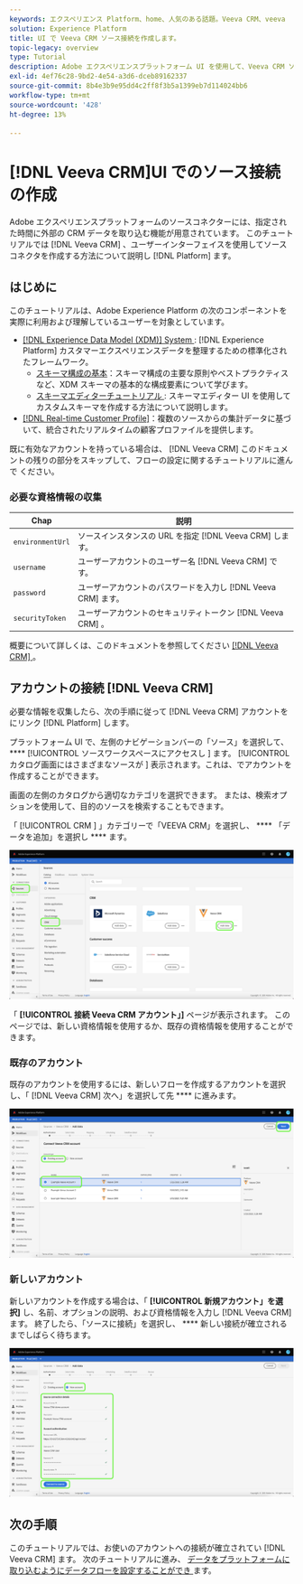 ```yaml
---
keywords: エクスペリエンス Platform、home、人気のある話題。Veeva CRM、veeva
solution: Experience Platform
title: UI で Veeva CRM ソース接続を作成します。
topic-legacy: overview
type: Tutorial
description: Adobe エクスペリエンスプラットフォーム UI を使用して、Veeva CRM ソース接続を作成する方法を説明しています。
exl-id: 4ef76c28-9bd2-4e54-a3d6-dceb89162337
source-git-commit: 8b4e3b9e95dd4c2ff8f3b5a1399eb7d114024bb6
workflow-type: tm+mt
source-wordcount: '428'
ht-degree: 13%

---
```


# [!DNL Veeva CRM]UI でのソース接続の作成

Adobe エクスペリエンスプラットフォームのソースコネクターには、指定された時間に外部の CRM データを取り込む機能が用意されています。 このチュートリアルでは [!DNL Veeva CRM] 、ユーザーインターフェイスを使用してソースコネクタを作成する方法について説明し [!DNL Platform] ます。

## はじめに

このチュートリアルは、Adobe Experience Platform の次のコンポーネントを実際に利用および理解しているユーザーを対象としています。

* [[!DNL Experience Data Model (XDM)] System ](../../../../../xdm/home.md) : [!DNL Experience Platform] カスタマーエクスペリエンスデータを整理するための標準化されたフレームワーク。
   * [スキーマ構成の基本](../../../../../xdm/schema/composition.md)：スキーマ構成の主要な原則やベストプラクティスなど、XDM スキーマの基本的な構成要素について学びます。
   * [スキーマエディターチュートリアル ](../../../../../xdm/tutorials/create-schema-ui.md) : スキーマエディター UI を使用してカスタムスキーマを作成する方法について説明します。
* [[!DNL Real-time Customer Profile]](../../../../../profile/home.md)：複数のソースからの集計データに基づいて、統合されたリアルタイムの顧客プロファイルを提供します。

既に有効なアカウントを持っている場合は、 [!DNL Veeva CRM] このドキュメントの残りの部分をスキップして、フローの設定に関するチュートリアルに進んで [ ](../../dataflow/crm.md) ください。

### 必要な資格情報の収集

| Chap | 説明 |
| ---------- | ----------- |
| `environmentUrl` | ソースインスタンスの URL を指定 [!DNL Veeva CRM] します。 |
| `username` | ユーザーアカウントのユーザー名 [!DNL Veeva CRM] です。 |
| `password` | ユーザーアカウントのパスワードを入力し [!DNL Veeva CRM] ます。 |
| `securityToken` | ユーザーアカウントのセキュリティトークン [!DNL Veeva CRM] 。 |

概要について詳しくは、このドキュメントを参照してください [[!DNL Veeva CRM]  ](https://developer.veevacrm.com/api/#order-management-rest-api) 。

## アカウントの接続 [!DNL Veeva CRM]

必要な情報を収集したら、次の手順に従って [!DNL Veeva CRM] アカウントをにリンク [!DNL Platform] します。

プラットフォーム UI で、左側のナビゲーションバーの「ソース」を選択して、 **** [!UICONTROL  ソースワークスペースにアクセスし ] ます。 [!UICONTROL カタログ画面にはさまざまなソースが ] 表示されます。これは、でアカウントを作成することができます。

画面の左側のカタログから適切なカテゴリを選択できます。 または、検索オプションを使用して、目的のソースを検索することもできます。

「 [!UICONTROL  CRM ] 」カテゴリーで「VEEVA CRM」を選択し、 **** 「データを追加」を選択し **** ます。

![差し込み](../../../../images/tutorials/create/veeva/catalog.png)

「 **[!UICONTROL 接続 Veeva CRM アカウント」]** ページが表示されます。 このページでは、新しい資格情報を使用するか、既存の資格情報を使用することができます。

### 既存のアカウント

既存のアカウントを使用するには、新しいフローを作成するアカウントを選択し、「 [!DNL Veeva CRM] 次へ」を選択して先 **** に進みます。

![従来](../../../../images/tutorials/create/veeva/existing.png)

### 新しいアカウント

新しいアカウントを作成する場合は、「 **[!UICONTROL 新規アカウント」を選択]** し、名前、オプションの説明、および資格情報を入力し [!DNL Veeva CRM] ます。 終了したら、「ソースに接続」を選択し、 **** 新しい接続が確立されるまでしばらく待ちます。

![新規](../../../../images/tutorials/create/veeva/new.png)

## 次の手順

このチュートリアルでは、お使いのアカウントへの接続が確立されてい [!DNL Veeva CRM] ます。 次のチュートリアルに進み、 [ データをプラットフォームに取り込むようにデータフローを設定することができ ](../../dataflow/crm.md) ます。
